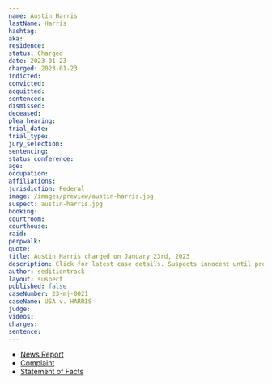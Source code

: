 ```yaml
---
name: Austin Harris
lastName: Harris
hashtag:
aka:
residence:
status: Charged
date: 2023-01-23
charged: 2023-01-23
indicted:
convicted:
acquitted:
sentenced:
dismissed:
deceased:
plea_hearing:
trial_date:
trial_type:
jury_selection:
sentencing:
status_conference:
age:
occupation:
affiliations:
jurisdiction: Federal
image: /images/preview/austin-harris.jpg
suspect: austin-harris.jpg
booking:
courtroom:
courthouse:
raid:
perpwalk:
quote:
title: Austin Harris charged on January 23rd, 2023
description: Click for latest case details. Suspects innocent until proven guilty.
author: seditiontrack
layout: suspect
published: false
caseNumber: 23-mj-0021
caseName: USA v. HARRIS
judge:
videos:
charges:
sentence:
---
```

- [News Report]()
- [Complaint](https://www.justice.gov/usao-dc/case-multi-defendant/file/1567431/download)
- [Statement of Facts](https://www.justice.gov/usao-dc/case-multi-defendant/file/1567436/download)
